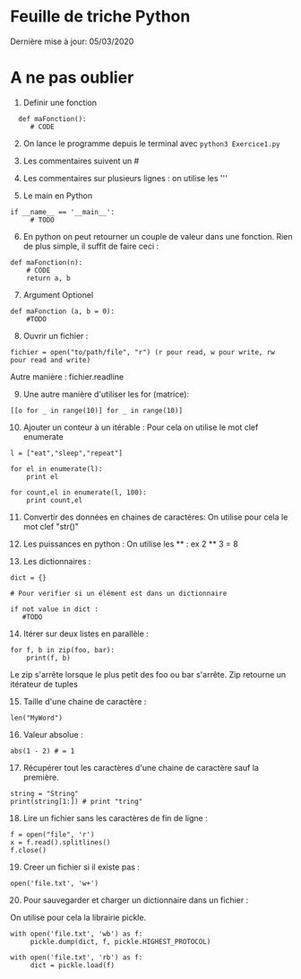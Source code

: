 Feuille de triche Python
=========================
Dernière mise à jour: 05/03/2020


# A ne pas oublier

1. Definir une fonction 
```
  def maFonction():
     # CODE
```
2. On lance le programme depuis le terminal avec `python3 Exercice1.py`

3. Les commentaires suivent un #

4. Les commentaires sur plusieurs lignes : on utilise les '''

5. Le main en Python
```
if __name__ == '__main__':
     # TODO
```
6. En python on peut retourner un couple de valeur dans une fonction. Rien de plus simple, il suffit de faire ceci :

```
def maFonction(n):
    # CODE
    return a, b
```

7. Argument Optionel 
```
def maFonction (a, b = 0):
    #TODO
```

8. Ouvrir un fichier :

```
fichier = open("to/path/file", "r") (r pour read, w pour write, rw pour read and write)
```
Autre manière :
fichier.readline

9. Une autre manière d'utiliser les for (matrice):
```
[[o for _ in range(10)] for _ in range(10)]
```

10. Ajouter un conteur à un itérable : Pour cela on utilise le mot clef enumerate
```
l = ["eat","sleep","repeat"] 
  
for el in enumerate(l): 
    print el

for count,el in enumerate(l, 100): 
    print count,el 
```

 11. Convertir des données en chaines de caractères:
 On utilise pour cela le mot clef "str()"

 12. Les puissances en python :
     On utilise les ** : ex 2 ** 3 = 8
 
 13. Les dictionnaires :
```
dict = {}

# Pour verifier si un élément est dans un dictionnaire 

if not value in dict :
   #TODO
```
14. Itérer sur deux listes en parallèle : 
```
for f, b in zip(foo, bar):
    print(f, b)
```
Le zip s'arrête lorsque le plus petit des foo ou bar s'arrête.
Zip retourne un itérateur de tuples

15. Taille d'une chaine de caractère :
```
len("MyWord")
```
16. Valeur absolue :
```
abs(1 - 2) # = 1
```
17. Récupérer tout les caractères d'une chaine de caractère sauf la première.
```
string = "String"
print(string[1:]) # print "tring"
```

18. Lire un fichier sans les caractères de fin de ligne :
```
f = open("file", 'r')
x = f.read().splitlines()
f.close()
```

19. Creer un fichier si il existe pas :
```
open('file.txt', 'w+')
```

20. Pour sauvegarder et charger un dictionnaire dans un fichier :

On utilise pour cela la librairie pickle.
```
with open('file.txt', 'wb') as f:
     pickle.dump(dict, f, pickle.HIGHEST_PROTOCOL)

with open('file.txt', 'rb') as f:
     dict = pickle.load(f)
```